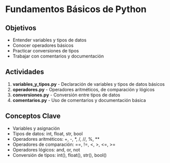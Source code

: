 # Fundamentos Básicos de Python

## Objetivos
- Entender variables y tipos de datos
- Conocer operadores básicos
- Practicar conversiones de tipos
- Trabajar con comentarios y documentación

## Actividades
1. **variables_y_tipos.py** - Declaración de variables y tipos de datos básicos
2. **operadores.py** - Operadores aritméticos, de comparación y lógicos
3. **conversiones.py** - Conversión entre tipos de datos
4. **comentarios.py** - Uso de comentarios y documentación básica

## Conceptos Clave
- Variables y asignación
- Tipos de datos: int, float, str, bool
- Operadores aritméticos: +, -, *, /, //, %, **
- Operadores de comparación: ==, !=, <, >, <=, >=
- Operadores lógicos: and, or, not
- Conversión de tipos: int(), float(), str(), bool()